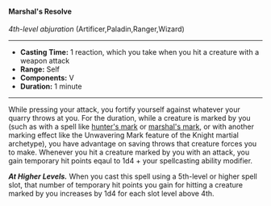 #### Marshal's Resolve
*4th-level abjuration* (Artificer,Paladin,Ranger,Wizard)
___
- **Casting Time:** 1 reaction, which you take when you hit a creature with a weapon attack
- **Range:** Self
- **Components:** V
- **Duration:** 1 minute
---
While pressing your attack, you fortify yourself against whatever your quarry throws at you. For the duration, while a creature is marked by you (such as with a spell like [hunter's mark](./hunters-mark.md) or [marshal's mark](./marshals-mark.md), or with another marking effect like the Unwavering Mark feature of the Knight martial archetype), you have advantage on saving throws that creature forces you to make. Whenever you hit a creature marked by you with an attack, you gain temporary hit points eqaul to 1d4 + your spellcasting ability modifier.

***At Higher Levels.***  When you cast this spell using a 5th-level or higher spell slot, that number of temporary hit points you gain for hitting a creature marked by you increases by 1d4 for each slot level above 4th.
